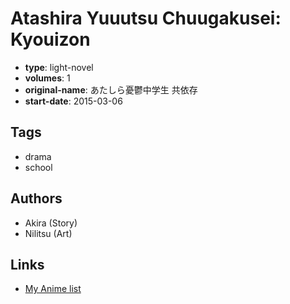 # Atashira Yuuutsu Chuugakusei: Kyouizon

-   **type**: light-novel
-   **volumes**: 1
-   **original-name**: あたしら憂鬱中学生 共依存
-   **start-date**: 2015-03-06

## Tags

-   drama
-   school

## Authors

-   Akira (Story)
-   Nilitsu (Art)

## Links

-   [My Anime list](https://myanimelist.net/manga/85810/Atashira_Yuuutsu_Chuugakusei__Kyouizon)
